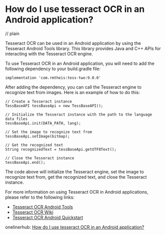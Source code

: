 # How do I use tesseract OCR in an Android application?
// plain

Tesseract OCR can be used in an Android application by using the Tesseract Android Tools library. This library provides Java and C++ APIs for interacting with the Tesseract OCR engine.

To use Tesseract OCR in an Android application, you will need to add the following dependency to your build.gradle file:

```
implementation 'com.rmtheis:tess-two:9.0.0'
```

After adding the dependency, you can call the Tesseract engine to recognize text from images. Here is an example of how to do this:

```
// Create a Tesseract instance
TessBaseAPI tessBaseApi = new TessBaseAPI();

// Initialize the Tesseract instance with the path to the language data files
tessBaseApi.init(DATA_PATH, lang);

// Set the image to recognize text from
tessBaseApi.setImage(bitmap);

// Get the recognized text
String recognizedText = tessBaseApi.getUTF8Text();

// Close the Tesseract instance
tessBaseApi.end();
```

The code above will initialize the Tesseract engine, set the image to recognize text from, get the recognized text, and close the Tesseract instance.

For more information on using Tesseract OCR in Android applications, please refer to the following links:

- [Tesseract OCR Android Tools](https://github.com/rmtheis/tess-two)
- [Tesseract OCR Wiki](https://github.com/tesseract-ocr/tesseract/wiki)
- [Tesseract OCR Android Quickstart](https://github.com/tesseract-ocr/tesseract/wiki/Android-Quickstart)

onelinerhub: [How do I use tesseract OCR in an Android application?](https://onelinerhub.com/tesseract-ocr/how-do-i-use-tesseract-ocr-in-an-android-application)